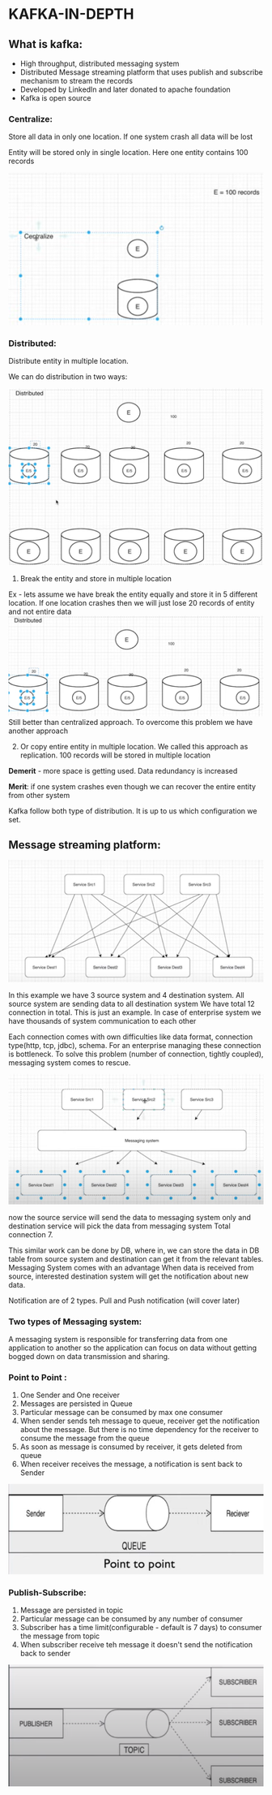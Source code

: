 # KAFKA-IN-DEPTH


## What is kafka:

- High throughput, distributed messaging system
- Distributed Message streaming platform that uses publish and subscribe mechanism to stream the records
- Developed by LinkedIn and later donated to apache foundation
- Kafka is open source

### Centralize:

Store all data in only one location. If one system crash all data will be lost

Entity will be stored only in single location. Here one entity contains 100 records

![img.png](1_Centralize.png)

### Distributed:

Distribute entity in multiple location. 

We can do distribution in two ways:

![img_1.png](2_Distributed.png)

1) Break the entity and store in multiple location
 
Ex - lets assume we have break the entity equally and store it in 5 different location. If one location crashes then we will just lose 20 records of entity and not entire data
![img_2.png](3_Distributed_1.png)
Still better than centralized approach. To overcome this problem we have another approach

2) Or copy entire entity in multiple location. We called this approach as replication.
100 records will be stored in multiple location

**Demerit** - more space is getting used. Data redundancy is increased

**Merit**: if one system crashes even though we can recover the entire entity from other system

Kafka follow both type of distribution. It is up to us which configuration we set.

## Message streaming platform:

![img_3.png](4_Msg_Streaming_Platform.png)

In this example we have 3 source system and 4 destination system.
All source system are sending data to all destination system
We have total 12 connection in total. This is just an example. In case of enterprise system we have thousands of system communication to each other

Each connection comes with own difficulties like data format, connection type(http, tcp, jdbc), schema.
For an enterprise managing these connection is bottleneck. To solve this problem (number of connection, tightly coupled), messaging system comes to rescue.

![img_4.png](5_Messaging_System.png)

now the source service will send the data to messaging system only and destination service will pick the data from messaging system
Total connection 7.

This similar work can be done by DB, where in, we can store the data in DB table from source system and destination can get it from the relevant tables.
Messaging System comes with an advantage
When data is received from source, interested destination system will get the notification about new data.

Notification are of 2 types. Pull and Push notification (will cover later)

### Two types of Messaging system:
A messaging system is responsible for transferring data from one application to another so the application can focus on data without getting bogged down on data transmission and sharing.

### Point to Point :
1) One Sender and One receiver
2) Messages are persisted in Queue
3) Particular message can be consumed by max one consumer
4) When sender sends teh message to queue, receiver get the notification about the message. But there is no time dependency for the receiver to consume the message from the queue
5) As soon as message is consumed by receiver, it gets deleted from queue
6) When receiver receives the message, a notification is sent back to Sender

![img_7.png](6_PointToPoint.png)

### Publish-Subscribe:
1) Message are persisted in topic
2) Particular message can be consumed by any number of consumer
3) Subscriber has a time limit(configurable - default is 7 days) to consumer the message from topic
4) When subscriber receive teh message it doesn't send the notification back to sender


![img_8.png](7_Pub_Sub.png)








